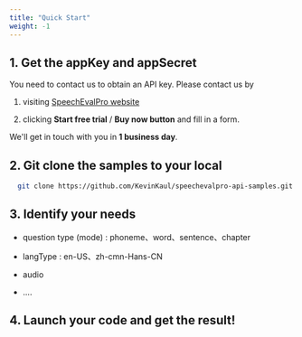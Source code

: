 ```yaml
---
title: "Quick Start"
weight: -1
---
```



## 1. Get the appKey and appSecret

You need to contact us to obtain an API key. Please contact us by

1. visiting [SpeechEvalPro website](https://speech-eval.pro) 

2. clicking **Start free trial** / **Buy now button** and fill in a form.

We'll get in touch with you in **1 business day**.


## 2. Git clone the samples to your local
```bash
  git clone https://github.com/KevinKaul/speechevalpro-api-samples.git
```

## 3. Identify your needs

- question type (mode) : phoneme、word、sentence、chapter

- langType : en-US、zh-cmn-Hans-CN

- audio

- ....

## 4. Launch your code and get the result!